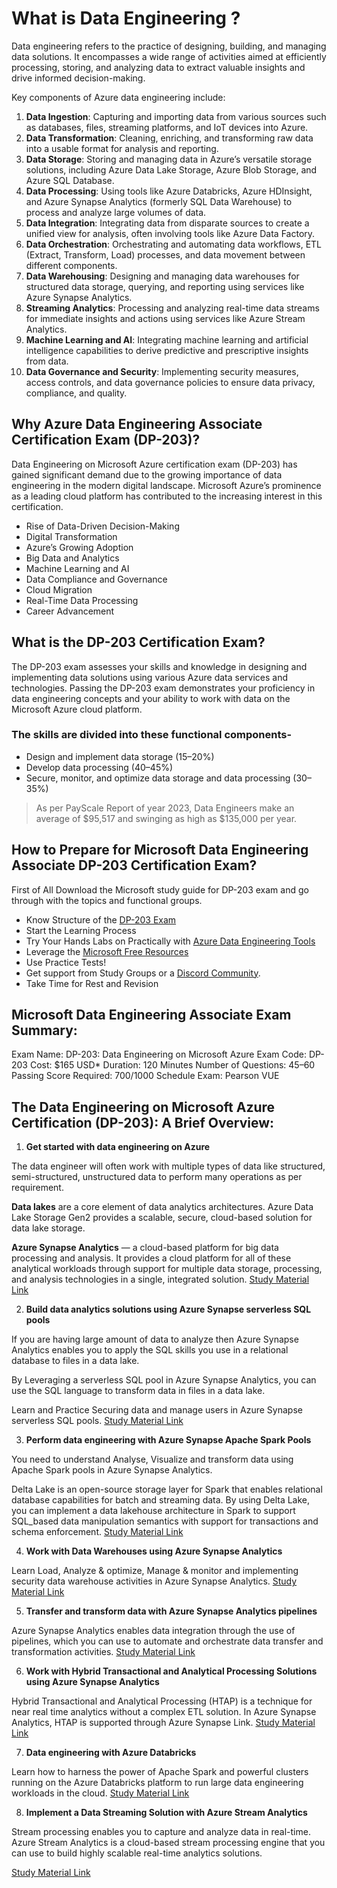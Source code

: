 # What is Data Engineering ?

Data engineering refers to the practice of designing, building, and managing data solutions. It encompasses a wide range of activities aimed at efficiently processing, storing, and analyzing data to extract valuable insights and drive informed decision-making.

Key components of Azure data engineering include:

1. **Data Ingestion**: Capturing and importing data from various sources such as databases, files, streaming platforms, and IoT devices into Azure.
2. **Data Transformation**: Cleaning, enriching, and transforming raw data into a usable format for analysis and reporting.
3. **Data Storage**: Storing and managing data in Azure’s versatile storage solutions, including Azure Data Lake Storage, Azure Blob Storage, and Azure SQL Database.
4. **Data Processing**: Using tools like Azure Databricks, Azure HDInsight, and Azure Synapse Analytics (formerly SQL Data Warehouse) to process and analyze large volumes of data.
5. **Data Integration**: Integrating data from disparate sources to create a unified view for analysis, often involving tools like Azure Data Factory.
6. **Data Orchestration**: Orchestrating and automating data workflows, ETL (Extract, Transform, Load) processes, and data movement between different components.
7. **Data Warehousing**: Designing and managing data warehouses for structured data storage, querying, and reporting using services like Azure Synapse Analytics.
8. **Streaming Analytics**: Processing and analyzing real-time data streams for immediate insights and actions using services like Azure Stream Analytics.
9. **Machine Learning and AI**: Integrating machine learning and artificial intelligence capabilities to derive predictive and prescriptive insights from data.
10. **Data Governance and Security**: Implementing security measures, access controls, and data governance policies to ensure data privacy, compliance, and quality.

## Why Azure Data Engineering Associate Certification Exam (DP-203)?

Data Engineering on Microsoft Azure certification exam (DP-203) has gained significant demand due to the growing importance of data engineering in the modern digital landscape. Microsoft Azure’s prominence as a leading cloud platform has contributed to the increasing interest in this certification.

- Rise of Data-Driven Decision-Making
- Digital Transformation
- Azure’s Growing Adoption
- Big Data and Analytics
- Machine Learning and AI
- Data Compliance and Governance
- Cloud Migration
- Real-Time Data Processing
- Career Advancement

## What is the DP-203 Certification Exam?

The DP-203 exam assesses your skills and knowledge in designing and implementing data solutions using various Azure data services and technologies. Passing the DP-203 exam demonstrates your proficiency in data engineering concepts and your ability to work with data on the Microsoft Azure cloud platform.

### The skills are divided into these functional components-

- Design and implement data storage (15–20%)
- Develop data processing (40–45%)
- Secure, monitor, and optimize data storage and data processing (30–35%)

> As per PayScale Report of year 2023, Data Engineers make an average of $95,517 and swinging as high as $135,000 per year.

## How to Prepare for Microsoft Data Engineering Associate DP-203 Certification Exam?

First of All Download the Microsoft study guide for DP-203 exam and go through with the topics and functional groups.

- Know Structure of the [DP-203 Exam](https://learn.microsoft.com/en-us/certifications/exams/dp-203/)
- Start the Learning Process
- Try Your Hands Labs on Practically with [Azure Data Engineering Tools](https://azure.microsoft.com/en-in/products/lab-services)
- Leverage the [Microsoft Free Resources](https://learn.microsoft.com/en-us/certifications/exams/dp-203/?tab=tab-learning-paths)
- Use Practice Tests!
- Get support from Study Groups or a [Discord Community](https://discord.gg/4QPWT8rC).
- Take Time for Rest and Revision

## Microsoft Data Engineering Associate Exam Summary:

Exam Name: DP-203: Data Engineering on Microsoft Azure
Exam Code: DP-203
Cost: $165 USD\*
Duration: 120 Minutes
Number of Questions: 45–60
Passing Score Required: 700/1000
Schedule Exam: Pearson VUE

## The Data Engineering on Microsoft Azure Certification (DP-203): A Brief Overview:

1. **Get started with data engineering on Azure**

The data engineer will often work with multiple types of data like structured, semi-structured, unstructured data to perform many operations as per requirement.

**Data lakes** are a core element of data analytics architectures. Azure Data Lake Storage Gen2 provides a scalable, secure, cloud-based solution for data lake storage.

**Azure Synapse Analytics** — a cloud-based platform for big data processing and analysis. It provides a cloud platform for all of these analytical workloads through support for multiple data storage, processing, and analysis technologies in a single, integrated solution. [Study Material Link](https://learn.microsoft.com/en-us/training/paths/get-started-data-engineering/)

2. **Build data analytics solutions using Azure Synapse serverless SQL pools**

If you are having large amount of data to analyze then Azure Synapse Analytics enables you to apply the SQL skills you use in a relational database to files in a data lake.

By Leveraging a serverless SQL pool in Azure Synapse Analytics, you can use the SQL language to transform data in files in a data lake.

Learn and Practice Securing data and manage users in Azure Synapse serverless SQL pools. [Study Material Link](https://learn.microsoft.com/en-us/training/paths/build-data-analytics-solutions-using-azure-synapse-serverless-sql-pools/)

3. **Perform data engineering with Azure Synapse Apache Spark Pools**

You need to understand Analyse, Visualize and transform data using Apache Spark pools in Azure Synapse Analytics.

Delta Lake is an open-source storage layer for Spark that enables relational database capabilities for batch and streaming data. By using Delta Lake, you can implement a data lakehouse architecture in Spark to support SQL_based data manipulation semantics with support for transactions and schema enforcement. [Study Material Link](https://learn.microsoft.com/en-us/training/paths/perform-data-engineering-with-azure-synapse-apache-spark-pools/)

4. **Work with Data Warehouses using Azure Synapse Analytics**

Learn Load, Analyze & optimize, Manage & monitor and implementing security data warehouse activities in Azure Synapse Analytics. [Study Material Link](https://learn.microsoft.com/en-us/training/paths/work-with-data-warehouses-using-azure-synapse-analytics/)

5. **Transfer and transform data with Azure Synapse Analytics pipelines**

Azure Synapse Analytics enables data integration through the use of pipelines, which you can use to automate and orchestrate data transfer and transformation activities. [Study Material Link](https://learn.microsoft.com/en-us/training/paths/transfer-transform-data-azure-synapse-analytics-pipelines/)

6. **Work with Hybrid Transactional and Analytical Processing Solutions using Azure Synapse Analytics**

Hybrid Transactional and Analytical Processing (HTAP) is a technique for near real time analytics without a complex ETL solution. In Azure Synapse Analytics, HTAP is supported through Azure Synapse Link. [Study Material Link](https://learn.microsoft.com/en-us/training/paths/work-with-hybrid-transactional-analytical-processing-solutions/)

7. **Data engineering with Azure Databricks**

Learn how to harness the power of Apache Spark and powerful clusters running on the Azure Databricks platform to run large data engineering workloads in the cloud. [Study Material Link](https://learn.microsoft.com/en-us/training/paths/data-engineer-azure-databricks/)

8. **Implement a Data Streaming Solution with Azure Stream Analytics**

Stream processing enables you to capture and analyze data in real-time. Azure Stream Analytics is a cloud-based stream processing engine that you can use to build highly scalable real-time analytics solutions.

[Study Material Link](https://learn.microsoft.com/en-us/training/paths/implement-data-streaming-with-asa/)
